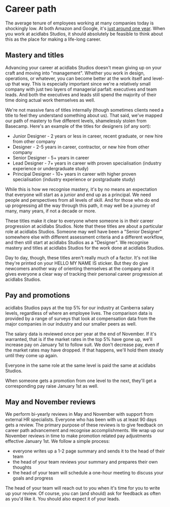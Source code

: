 # Career path

The average tenure of employees working at many companies today is shockingly low. At both Amazon and Google, it's [just around one year](http://www.techrepublic.com/blog/career-management/tech-companies-have-highest-turnover-rate/). When you work at acidlabs Studios, it should absolutely be feasible to think about this as the place for making a life-long career.

## Mastery and titles

Advancing your career at acidlabs Studios doesn't mean giving up on your craft and moving into "management". Whether you work in design, operations, or whatever, you can become better at the work itself and level-up that way. This is especially important since we're a relatively small company with just two layers of managerial parfait: executives and team leads. And both the executives and leads still spend the majority of their time doing actual work themselves as well.

We're not massive fans of titles internally (though sometimes clients need a title to feel they understand something about us). That said, we've mapped our path of mastery to five different levels, shamelessly stolen from Basecamp. Here's an example of the titles for designers (of any sort):
* Junior Designer - 2 years or less in career, recent graduate, or new hire from other company
* Designer - 2-5 years in career, contractor, or new hire from other company
* Senior Designer - 5+ years in career
* Lead Designer - 7+ years in career with proven specialisation (industry experience or undergraduate study) 
* Principal Designer - 10+ years in career with higher proven specialisation (industry experience or postgraduate study)

While this is how we recognise mastery, it's by no means an expectation that everyone will start as a junior and end up as a principal. We need people and perspectives from all levels of skill. And for those who do end up progressing all the way through this path, it may well be a journey of many, many years, if not a decade or more.

These titles make it clear to everyone where someone is in their career progression at acidlabs Studios. Note that these titles are about a particular role at acidlabs Studios. Someone may well have been a "Senior Designer" somewhere else with different assessment criteria and a different workflow, and then still start at acidlabs Studios as a "Designer". We recognise mastery and titles at acidlabs Studios for the work done at acidlabs Studios.

Day to day, though, these titles aren't really much of a factor. It's not like they're printed on your HELLO MY NAME IS sticker. But they do give newcomers another way of orienting themselves at the company and it gives everyone a clear way of tracking their personal career progression at acidlabs Studios.

## Pay and promotions

acidlabs Studios pays at the top 5% for our industry at Canberra salary levels, regardless of where an employee lives. The comparison data is provided by a range of surveys that look at compensation data from the major companies in our industry and our smaller peers as well.

The salary data is reviewed once per year at the end of November. If it's warranted, that is if the market rates in the top 5% have gone up, we'll increase pay on January 1st to follow suit. We don't decrease pay, even if the market rates may have dropped. If that happens, we'll hold them steady until they come up again.

Everyone in the same role at the same level is paid the same at acidlabs Studios.

When someone gets a promotion from one level to the next, they'll get a corresponding pay raise January 1st as well.

## May and November reviews

We perform bi-yearly reviews in May and November with support from external HR specialists. Everyone who has been with us at least 90 days gets a review. The primary purpose of these reviews is to give feedback on career path advancement and recognise accomplishments. We wrap up our November reviews in time to make promotion related pay adjustments effective January 1st. We follow a simple process:

* everyone writes up a 1-2 page summary and sends it to the head of their team
* the head of your team reviews your summary and prepares their own thoughts
* the head of your team will schedule a one-hour meeting to discuss your goals and progress

The head of your team will reach out to you when it's time for you to write up your review. Of course, you can (and should) ask for feedback as often as you'd like it. You should also expect it of your leads.
